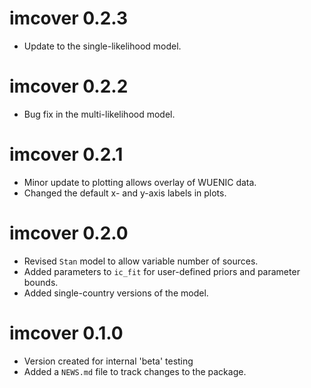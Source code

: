 # imcover 0.2.3

* Update to the single-likelihood model.

# imcover 0.2.2

* Bug fix in the multi-likelihood model.

# imcover 0.2.1

* Minor update to plotting allows overlay of WUENIC data.
* Changed the default x- and y-axis labels in plots.

# imcover 0.2.0

* Revised `Stan` model to allow variable number of sources.
* Added parameters to `ic_fit` for user-defined priors and parameter bounds.
* Added single-country versions of the model.

# imcover 0.1.0

* Version created for internal 'beta' testing
* Added a `NEWS.md` file to track changes to the package.
